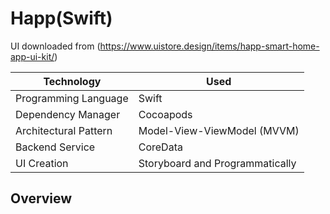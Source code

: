 # Happ(Swift)
UI downloaded from (https://www.uistore.design/items/happ-smart-home-app-ui-kit/)

Technology   |  Used
------------ | -------------
Programming Language | Swift 
Dependency Manager | Cocoapods 
Architectural Pattern | Model-View-ViewModel (MVVM)
Backend Service | CoreData 
UI Creation | Storyboard and Programmatically

## Overview


